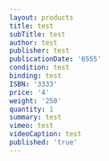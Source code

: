 ```yaml
---
layout: products
title: test
subTitle: test
author: test
publisher: test
publicationDate: '6555'
condition: test
binding: test
ISBN: '3333'
price: '4'
weight: '250'
quantity: 1
summary: test
vimeo: test
videoCaption: test
published: 'true'
---
```


